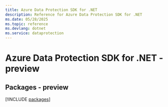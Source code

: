 ```yaml
---
title: Azure Data Protection SDK for .NET
description: Reference for Azure Data Protection SDK for .NET
ms.date: 05/28/2025
ms.topic: reference
ms.devlang: dotnet
ms.service: dataprotection
---
```

# Azure Data Protection SDK for .NET - preview
## Packages - preview
[!INCLUDE [packages](data-protection-index.md)]